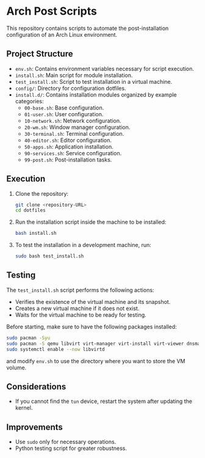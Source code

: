 # Arch Post Scripts

This repository contains scripts to automate the post-installation configuration of an Arch Linux environment.

## Project Structure

- `env.sh`: Contains environment variables necessary for script execution.
- `install.sh`: Main script for module installation.
- `test_install.sh`: Script to test installation in a virtual machine.
- `config/`: Directory for configuration dotfiles.
- `install.d/`: Contains installation modules organized by example categories:
  - `00-base.sh`: Base configuration.
  - `01-user.sh`: User configuration.
  - `10-network.sh`: Network configuration.
  - `20-wm.sh`: Window manager configuration.
  - `30-terminal.sh`: Terminal configuration.
  - `40-editor.sh`: Editor configuration.
  - `50-apps.sh`: Application installation.
  - `90-services.sh`: Service configuration.
  - `99-post.sh`: Post-installation tasks.

## Execution

1. Clone the repository:
   ```bash
   git clone <repository-URL>
   cd dotfiles
   ```

2. Run the installation script inside the machine to be installed:
   ```bash
   bash install.sh
   ```

3. To test the installation in a development machine, run:
   ```bash
   sudo bash test_install.sh
   ```

## Testing

The `test_install.sh` script performs the following actions:
- Verifies the existence of the virtual machine and its snapshot.
- Creates a new virtual machine if it does not exist.
- Waits for the virtual machine to be ready for testing.

Before starting, make sure to have the following packages installed:

```bash
sudo pacman -Syu
sudo pacman -S qemu libvirt virt-manager virt-install virt-viewer dnsmasq edk2-ovmf sshpass
sudo systemctl enable --now libvirtd
```

and modify `env.sh` to use the directory where you want to store the VM volume.

## Considerations

- If you cannot find the `tun` device, restart the system after updating the kernel.

## Improvements

- Use `sudo` only for necessary operations.
- Python testing script for greater robustness.